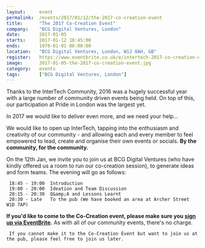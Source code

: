 ```yaml
---
layout: 	event
permalink:	/events/2017/01/12/the-2017-co-creation-event
title:		"The 2017 Co-Creation Event"
company:	"BCG Digital Ventures, London"
date:		2017-01-05
starts:		2017-01-12 18:45:00
ends: 		1970-01-01 00:00:00
location:	"BCG Digital Ventures, London, W1J 0AH, GB"
register:	https://www.eventbrite.co.uk/e/intertech-2017-co-creation-event-tickets-30961240905
image: 		2017-01-05-the-2017-co-creation-event.jpg
category:	events
tags:		["BCG Digital Ventures, London"]
---
```


Thanks to the InterTech Community, 2016 was a hugely successful year with a large number of community driven events being held. On top of this, our participation at Pride in London was the largest yet.
   
   In 2017 we would like to deliver even more, and we need your help...
   
   We would like to open up InterTech, tapping into the enthusiasm and creativity of our community - and allowing each and every member to feel empowered to lead, create and organise their own events or socials. <b>By the community, for the community.</b>
   
   On the 12th Jan, we invite you to join us at BCG Digital Ventures (who have kindly offered us a room to run our co-creation session), to generate ideas and form teams. The evening will go as follows:
     
     18:45 - 19:00	Introduction
     19:00 - 20:00	Ideation and Team Discussion
     20:15 - 20:30	Q&amp;A and Lessons Learnt
     20:30 - Late	To the pub (We have booked an area at Archer Street W1D 7AP)
     
  <b>   If you'd like to come to the Co-Creation event, please make sure you <a href="https://www.eventbrite.co.uk/e/intertech-2017-co-creation-event-tickets-30961240905">sign up via EventBrite</a>.</b> As with all of our community events, there's no charge.
     
     If you cannot make it to the Co-Creation Event but want to join us at the pub, please feel free to join us later.